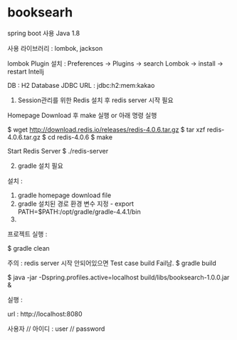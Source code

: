 # booksearh

spring boot 사용
Java 1.8

사용 라이브러리 : lombok, jackson

lombok Plugin 설치 : Preferences -> Plugins -> search Lombok -> install -> restart Intellj

DB : H2 Database
JDBC URL : jdbc:h2:mem:kakao

1. Session관리를 위한 Redis 설치 후 redis server 시작 필요

Homepage Download 후 make 실행 or 아래 명령 실행

$ wget http://download.redis.io/releases/redis-4.0.6.tar.gz
$ tar xzf redis-4.0.6.tar.gz
$ cd redis-4.0.6
$ make

Start Redis Server
$ ./redis-server

2. gradle 설치 필요

설치 :

1. gradle homepage download file
2. gradle 설치된 경로 환경 변수 지정 - export PATH=$PATH:/opt/gradle/gradle-4.4.1/bin
3. 
프로젝트 실행 : 

$ gradle clean

주의 : redis server 시작 안되어있으면 Test case build Fail남.
$ gradle build

$ java -jar  -Dspring.profiles.active=localhost build/libs/booksearch-1.0.0.jar &

실행 :

url : http://localhost:8080

사용자 // 아이디 : user // password


